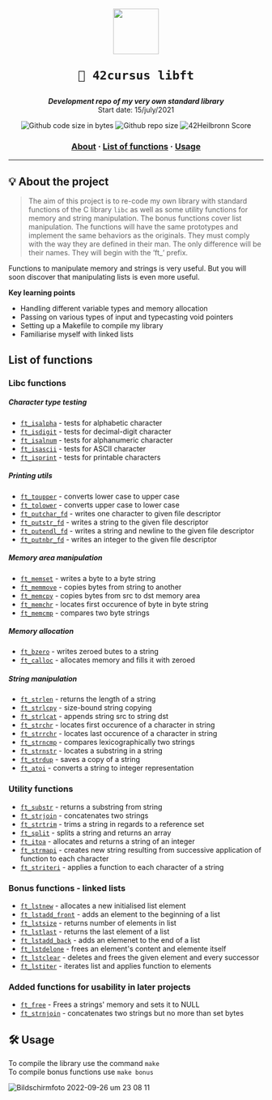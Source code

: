 <h1 align="center">
  <img  width="90" src="https://user-images.githubusercontent.com/19689770/129336866-169b0dc7-ea41-47d4-b50a-d466508031af.png">
  
	🧰 42cursus libft
</h1>

<!-- <h1 align="center">
	🧰 42cursus - libft
</h1> -->

<p align="center">
	<b><i>Development repo of my very own standard library</i></b><br>
	Start date: 15/july/2021
</p>

<p align="center">
	<img alt="Github code size in bytes" src="https://img.shields.io/github/languages/code-size/KHammerschmidt/Libft?color=light%20green&label=code%20size%20in%20bytes"/>
	<img alt="Github repo size" src="https://img.shields.io/github/repo-size/KHammerschmidt/Libft?color=turquoise"/>
	<img alt="42Heilbronn Score" src="https://img.shields.io/github/repo-size/KHammerschmidt/Libft?color=turquoise"/>
</p>

<h3 align="center">
	<a href="#%EF%B8%8F-about the project">About</a>
	<span> · </span>
	<a href="#%EF%B8%8F-list of functions">List of functions</a>
	<span> · </span>
	<a href="#-usage">Usage</a>
</h3>

---

## 💡 About the project
> The aim of this project is to re-code my own library with standard functions of the C library ```libc``` as well as some utility functions for memory and string manipulation. The bonus functions cover list manipulation. 
The functions will have the same prototypes and implement the same behaviors as the originals. They must comply with the way they are defined in their man. The only difference will be their names. They will begin with the ’ft_’ prefix. 


Functions to manipulate memory and strings is very useful. But you will soon discover that manipulating lists is even more useful.

**Key learning points**
  - Handling different variable types and memory allocation
  - Passing on various types of input and typecasting void pointers
  - Setting up a Makefile to compile my library
  - Familiarise myself with linked lists

## List of functions

### **Libc functions**
##### Character type testing
* [`ft_isalpha`](./src/ft_isalpha.c) - tests for alphabetic character
* [`ft_isdigit`](./src/ft_isdigit.c) - tests for decimal-digit character
* [`ft_isalnum`](./src/ft_isalnum) - tests for alphanumeric character
* [`ft_isascii`](./src/ft_isascii) - tests for ASCII character
* [`ft_isprint`](./src/ft_isprint) - tests for printable characters
##### Printing utils
* [`ft_toupper`](./src/ft_toupper.c) - converts lower case to upper case
* [`ft_tolower`](./src/ft_tolower.c) - converts upper case to lower case
* [`ft_putchar_fd`](./src/ft_putchar_fd.c) - writes one character to given file descriptor
* [`ft_putstr_fd`](./src/ft_putstr_fd.c) - writes a string to the given file descriptor
* [`ft_putendl_fd`](./src/ft_putendl_fd.c) - writes a string and newline to the given file descriptor 
* [`ft_putnbr_fd`](./src/ft_putnbr_fd.c) - writes an integer to the given file descriptor
##### Memory area manipulation
* [`ft_memset`](./src/ft_memset.c) - writes a byte to a byte string
* [`ft_memmove`](./src/ft_memmove.c) - copies bytes from string to another
* [`ft_memcpy`](./src/ft_memcpy.c) - copies bytes from src to dst memory area
* [`ft_memchr`](./src/ft_memchr.c) - locates first occurence of byte in byte string
* [`ft_memcmp`](./src/ft_memcmp.c) - compares two byte strings
##### Memory allocation
* [`ft_bzero`](./src/ft_bzero.c) - writes zeroed butes to a string 
* [`ft_calloc`](./src/ft_calloc.c) - allocates memory and fills it with zeroed 
##### String manipulation
* [`ft_strlen`](./src/ft_strlen) - returns the length of a string
* [`ft_strlcpy`](./src/ft_strlcpy.c) - size-bound string copying
* [`ft_strlcat`](./src/ft_strlcat.c) - appends string src to string dst 
* [`ft_strchr`](./src/ft_strchr.c) - locates first occurence of a character in string
* [`ft_strrchr`](./src/ft_strrchr.c) - locates last occurence of a character in string
* [`ft_strncmp`](./src/ft_strncmp.c) - compares lexicographically two strings
* [`ft_strnstr`](./src/ft_strnstr.c) - locates a substring in a string
* [`ft_strdup`](./src/ft_strdup.c) - saves a copy of a string
* [`ft_atoi`](./src/ft_atoi.c) - converts a string to integer representation

### **Utility functions**
* [`ft_substr`](./src/ft_substr.c) - returns a substring from string
* [`ft_strjoin`](./src/ft_strjoin.c) - concatenates two strings
* [`ft_strtrim`](./src/ft_strtrim.c) - trims a string in regards to a reference set
* [`ft_split`](./src/ft_split.c) - splits a string and returns an array
* [`ft_itoa`](./src/ft_itoa.c) - allocates and returns a string of an integer
* [`ft_strmapi`](./src/ft_strmapi.c) - creates new string resulting from successive application of function to each character 
* [`ft_striteri`](./src/ft_striteri.c) - applies a function to each character of a string

### **Bonus functions - linked lists**
* [`ft_lstnew`](./src/ft_lstnew.c) - allocates a new initialised list element 
* [`ft_lstadd_front`](./src/ft_lstadd_front.c) - adds an element to the beginning of a list
* [`ft_lstsize`](./src/ft_lstsize.c) - returns number of elements in list
* [`ft_lstlast`](./src/ft_lstlast.c) - returns the last element of a list
* [`ft_lstadd_back`](./src/ft_lstadd_back.c) - adds an elemenet to the end of a list
* [`ft_lstdelone`](./src/ft_lstdelone.c) - frees an element's content and elemente itself
* [`ft_lstclear`](./src/ft_lstclear.c) - deletes and frees the given element and every successor
* [`ft_lstiter`](./src/ft_lstiter.c) - iterates list and applies function to elements

### Added functions for usability in later projects
* [`ft_free`](./src/ft_free.c) - Frees a strings' memory and sets it to NULL
* [`ft_strnjoin`](./src/ft_strjoin.c) - concatenates two strings but no more than set bytes


## 🛠️ **Usage**

To compile the library use the command  ``` make ``` <br/>
To compile bonus functions use ``` make bonus ``` <br/>
 
![Bildschirmfoto 2022-09-26 um 23 08 11](https://user-images.githubusercontent.com/80644370/192380864-609a3046-6b92-4367-a1a2-87f31d2c0afa.png)

